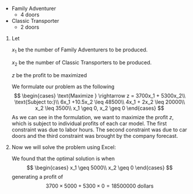 - Family Adventurer
  - 4 doors
- Classic Transporter
  - 2 doors

1. Let 

   $x_1$ be the number of Family Adventurers to be produced.

   $x_2$ be the number of Classic Transporters to be produced. 

   $z$ be the profit to be maximized

   We formulate our problem as the following
   $$
   \begin{cases}
    		\text{Maximize  } \rightarrow z = 3700x_1 + 5300x_2\\
    		\text{Subject to:}\\
    		6x_1 +10.5x_2 \leq 48500\\
    		4x_1 + 2x_2 \leq 20000\\
    		x_2 \leq 3500\\
    		x_1 \geq 0, x_2 \geq 0
    \end{cases}
   $$
   As we can see in the formulation, we want to maximize the profit $z$, which is subject to individual profits of each car model. The first constraint was due to labor hours. The second constraint was due to car doors and the third constraint was brought by the company forecast.

2. Now we will solve the problem using Excel:

   We found that the optimal solution is when 
   $$
   \begin{cases}
    		x_1 \geq 5000\\ 
    		x_2 \geq 0
    \end{cases}
   $$
   generating a profit of 
   $$
   3700 \times 5000 + 5300 \times 0 = 18500000 \text{   dollars}
   $$
   

   

   